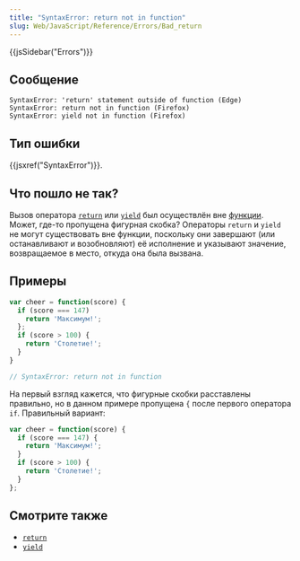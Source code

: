 ```yaml
---
title: "SyntaxError: return not in function"
slug: Web/JavaScript/Reference/Errors/Bad_return
---
```


{{jsSidebar("Errors")}}

## Сообщение

```
SyntaxError: 'return' statement outside of function (Edge)
SyntaxError: return not in function (Firefox)
SyntaxError: yield not in function (Firefox)
```

## Тип ошибки

{{jsxref("SyntaxError")}}.

## Что пошло не так?

Вызов оператора [`return`](/ru/docs/Web/JavaScript/Reference/Statements/return) или [`yield`](/ru/docs/Web/JavaScript/Reference/Operators/yield) был осуществлён вне [функции](/ru/docs/Web/JavaScript/Guide/Functions). Может, где-то пропущена фигурная скобка? Операторы `return` и `yield` не могут существовать вне функции, поскольку они завершают (или останавливают и возобновляют) её исполнение и указывают значение, возвращаемое в место, откуда она была вызвана.

## Примеры

```js example-bad
var cheer = function(score) {
  if (score === 147)
    return 'Максимум!';
  };
  if (score > 100) {
    return 'Столетие!';
  }
}

// SyntaxError: return not in function
```

На первый взгляд кажется, что фигурные скобки расставлены правильно, но в данном примере пропущена `{` после первого оператора `if`. Правильный вариант:

```js example-good
var cheer = function(score) {
  if (score === 147) {
    return 'Максимум!';
  }
  if (score > 100) {
    return 'Столетие!';
  }
};
```

## Смотрите также

- [`return`](/ru/docs/Web/JavaScript/Reference/Statements/return)
- [`yield`](/ru/docs/Web/JavaScript/Reference/Operators/yield)

